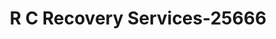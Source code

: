 ---
f_zip-code: 85326
f_state-code: AZ
title: R C Recovery Services-25666
f_phone: 623-386-5403
f_city-only: Buckeye
f_address: South Johnson Road & R & R R Buckeye
f_location-unique-id: '25666'
slug: r-c-recovery-services-25666
updated-on: '2024-05-30T13:46:58.046Z'
created-on: '2024-05-30T13:36:59.803Z'
published-on: '2024-05-30T13:54:32.469Z'
f_city-state: cms/city/buckeye-az.md
f_company: cms/company/r-c-recovery-services.md
f_state: cms/state/arizona.md
layout: '[payday-loan].html'
tags: payday-loan
---